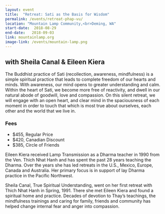 ```yaml
---
layout: event
title:  "Retreat: Sati as the Basis for Wisdom"
permalink: /events/retreat-phap-vu/
location: "Mountain Lamp Community,<br>Deming, WA"
start-date:  2018-08-29
end-date:   2018-09-03
link: mountainlamp.org
image-link: /events/mountain-lamp.png
---
```



## with Sheila Canal & Eileen Kiera

The Buddhist practice of Sati (recollection, awareness, mindfulness) is a simple spiritual practice that leads to complete freedom of our hearts and minds. With awareness, our mind opens to greater understanding and calm. Within the heart of Sati, we become more free of reactivity, and dwell in our natural abode of goodwill, love and compassion. On this silent retreat, we will engage with an open heart, and clear mind in the spaciousness of each moment in order to touch that which is most true about ourselves, each other and the world that we live in.

### Fees

* $455, Regular Price
* $420, Canadian Discount
* $385, Circle of Friends


Eileen Kiera received Lamp Transmission as a Dharma teacher in 1990 from the Ven. Thich Nhat Hanh and has spent the past 28 years teaching the Dharma. Over the years she has led retreats in the U.S., Mexico, Europe, Canada and Australia. Her primary focus is in support of lay Dharma practice in the Pacific Northwest.

Sheila Canal, True Spiritual Understanding, went on her first retreat with Thich Nhat Hanh in Spring, 1991. There she met Eileen Kiera and found a spiritual home and practice. Decades of devotion to Thay’s teachings, the mindfulness trainings and caring for family, friends and community has helped change internal fear and anger into compassion.
